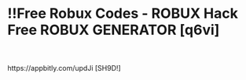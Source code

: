 # !!Free Robux Codes - ROBUX Hack Free ROBUX GENERATOR [q6vi]
<br>
<br>https://appbitly.com/updJi
 [SH9D!]
<br>
<br>
